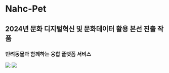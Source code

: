 # Nahc-Pet
## 2024년 문화 디지털혁신 및 문화데이터 활용 본선 진출 작품
### 반려동물과 함께하는 융합 플랫폼 서비스

<img src="https://capsule-render.vercel.app/api?type=cylinder&color=BDBDC8&height=150&section=header" />
<img src="https://capsule-render.vercel.app/api?type=cylinder&color=BDBDC8&height=150&section=footer" />
